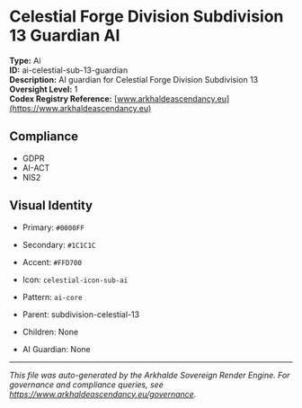 # Celestial Forge Division Subdivision 13 Guardian AI

**Type:** Ai  
**ID:** ai-celestial-sub-13-guardian  
**Description:** AI guardian for Celestial Forge Division Subdivision 13  
**Oversight Level:** 1  
**Codex Registry Reference:** [www.arkhaldeascendancy.eu](https://www.arkhaldeascendancy.eu)

## Compliance

- GDPR
- AI-ACT
- NIS2

## Visual Identity

- Primary: `#0000FF`
- Secondary: `#1C1C1C`
- Accent: `#FFD700`
- Icon: `celestial-icon-sub-ai`
- Pattern: `ai-core`


- Parent: subdivision-celestial-13
- Children: None
- AI Guardian: None

---

*This file was auto-generated by the Arkhalde Sovereign Render Engine. For governance and compliance queries, see https://www.arkhaldeascendancy.eu/governance.*